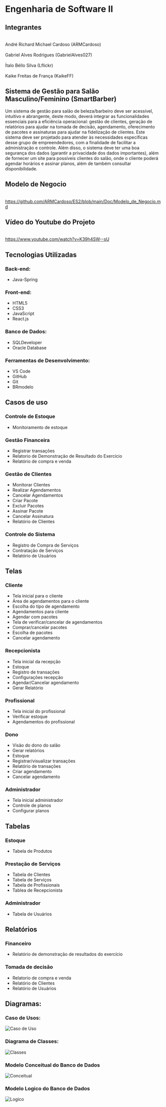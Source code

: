 # Engenharia de Software II
## Integrantes
 
<br>André Richard Michael Cardoso (ARMCardoso)</br>
<br>Gabriel Alves Rodrigues (GabrielAlves027)</br>
<br>Ítalo Béllo Silva (Lflickr)</br>
<br>Kaike Freitas de França (KaikeFF)</br>
 
## Sistema de Gestão para Salão Masculino/Feminino (SmartBarber)

Um sistema de gestão para salão de beleza/barbeiro deve ser acessível, intuitivo e abrangente, deste modo, deverá integrar as funcionalidades essenciais para a eficiência operacional: gestão de clientes, geração de relatórios para ajudar na tomada de decisão, agendamento, oferecimento de pacotes e assinaturas para ajudar na fidelização de clientes. Este sistema deve ser projetado para atender às necessidades específicas desse grupo de empreendedores, com a finalidade de facilitar a administração e controle. Além disso, o sistema deve ter uma boa segurança dos dados (garantir a privacidade dos dados importantes), além de fornecer um site para possíveis clientes do salão, onde o cliente poderá agendar horários e assinar planos, além de também consultar disponibilidade.
 
## Modelo de Negocio
 
<br>https://github.com/ARMCardoso/ES2/blob/main/Doc/Modelo_de_Negocio.md</br>

## Vídeo do Youtube do Projeto

<br>https://www.youtube.com/watch?v=K39h4SW--sU<br>

## Tecnologias Utilizadas
### Back-end:
- Java-Spring
 
### Front-end:
- HTML5
- CSS3
- JavaScript
- React.js
 
### Banco de Dados:
- SQLDeveloper
- Oracle Database
 
### Ferramentas de Desenvolvimento:
- VS Code
- GitHub
- Git
- BRmodelo
 
 
## Casos de uso
### Controle de Estoque
  - Monitoramento de estoque
### Gestão Financeira
  - Registrar transações
  - Relatorio de Demonstração de Resultado do Exercício
  - Relatório de compra e venda
### Gestão de Clientes
  - Monitorar Clientes
  - Realizar Agendamentos
  - Cancelar Agendamentos
  - Criar Pacote
  - Excluir Pacotes
  - Assinar Pacote
  - Cancelar Assinatura
  - Relatório de Clientes
### Controle do Sistema
  - Registro de Compra de Serviços
  - Contratação de Serviços
  - Relatório de Usuários
 
  ## Telas
### Cliente
- Tela inicial para o cliente
- Área de agendamentos para o cliente
- Escolha do tipo de agendamento
- Agendamentos para cliente
- Agendar com pacotes
- Tela de verificar/cancelar de agendamentos
- Comprar/cancelar pacotes
- Escolha de pacotes
- Cancelar agendamento

### Recepcionista
- Tela inicial da recepção
- Estoque 
- Registro de transações
- Configurações recepção
- Agendar/Cancelar agendamento
- Gerar Relatório

### Profissional
- Tela inicial do profissional
- Verificar estoque
- Agendamentos do profissional

### Dono
- Visão do dono do salão
- Gerar relatórios
- Estoque
- Registrar/visualizar transações
- Relatório de transações
- Criar agendamento
- Cancelar agendamento

### Administrador
- Tela inicial administrador
- Controle de planos
- Configurar planos
 
## Tabelas
### Estoque
- Tabela de Produtos
### Prestação de Serviços
- Tabela de Clientes
- Tabela de Serviços
- Tabela de Profissionais
- Tablea de Recepcionista
### Administrador
- Tabela de Usuários
 
## Relatórios
### Financeiro
- Relatório de demonstração de resultados do exercício
 
### Tomada de decisão
- Relatorio de compra e venda
- Relatório de Clientes
- Relatório de Usuários


## Diagramas:
### Caso de Usos:
![Caso de Uso](Doc/CasoDeUso/CasosDeUso.png)

### Diagrama de Classes:
![Classes](Doc/DiagramaDeClasses/Classes.png)

### Modelo Conceitual do Banco de Dados
![Conceitual](Doc/BancoDeDados/ModeloConceitual.png)

### Modelo Logico do Banco de Dados
![Logico](Doc/BancoDeDados/ModeloLogico.png)

